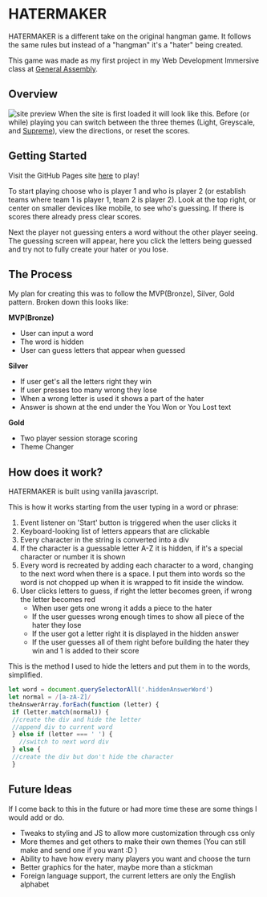 
# HATERMAKER

HATERMAKER is a different take on the original hangman game. It follows the same rules but instead of a "hangman" it's a "hater" being created.

This game was made as my first project in my Web Development Immersive class at [General Assembly](https://generalassemb.ly/). 
## Overview
![site preview](https://i.imgur.com/Groo2oE.jpg)
When the site is first loaded it will look like this. Before (or while) playing you can switch between the three themes (Light, Greyscale, and [Supreme](http://www.supremenewyork.com/)), view the directions, or reset the scores.
## Getting Started
Visit the GitHub Pages site [here](https://brandons8.github.io/project1-hangman/) to play!

To start playing choose who is player 1 and who is player 2 (or establish teams where team 1 is player 1, team 2 is player 2). Look at the top right, or center on smaller devices like mobile, to see who's guessing. If there is scores there already press clear scores.

Next the player not guessing enters a word without the other player seeing. 
The guessing screen will appear, here you click the letters being guessed and try not to fully create your hater or you lose.

## The Process
My plan for creating this was to follow the MVP(Bronze), Silver, Gold pattern.
Broken down this looks like:

**MVP(Bronze)**
* User can input a word
* The word is hidden
* User can guess letters that appear when guessed

**Silver**
* If user get's all the letters right they win
* If user presses too many wrong they lose
* When a wrong letter is used it shows a part of the hater
* Answer is shown at the end under the You Won or You Lost text

**Gold**
* Two player session storage scoring
* Theme Changer

## How does it work?
HATERMAKER is built using vanilla javascript. 

This is how it works starting from the user typing in a word or phrase:
 1. Event listener on 'Start' button is triggered when the user clicks it
 2. Keyboard-looking list of letters appears that are clickable
 3. Every character in the string is converted into a div
 4. If the character is a guessable letter A-Z it is hidden, if it's a special character or number it is shown
 5. Every word is recreated by adding each character to a word, changing to the next word when there is a space. I put them into words so the word is not chopped up when it is wrapped to fit inside the window.
 6. User clicks letters to guess, if right the letter becomes green, if 
    wrong the letter becomes red	
    * When user gets one wrong it adds a piece to the hater
    * If the user guesses wrong enough times to show all piece of the hater they lose
    * If the user got a letter right it is displayed in the hidden answer
    * If the user guesses all of them right before building the hater they win and 1 is added to their score

This is the method I used to hide the letters and put them in to the words, simplified.
   ```js 
   let word = document.querySelectorAll('.hiddenAnswerWord')
  let normal = /[a-zA-Z]/
  theAnswerArray.forEach(function (letter) {
    if (letter.match(normal)) {
    //create the div and hide the letter
    //append div to current word
    } else if (letter === ' ') {
      //switch to next word div
    } else {
    //create the div but don't hide the character
    }
   ```

## Future Ideas
If I come back to this in the future or had more time these are some things I would add or do.
* Tweaks to styling and JS to allow more customization through css only
* More themes and get others to make their own themes (You can still make and send one if you want :D ) 
* Ability to have how every many players you want and choose the turn
* Better graphics for the hater, maybe more than a stickman
* Foreign language support, the current letters are only the English alphabet
